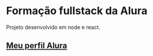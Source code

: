 # Formação fullstack da Alura

Projeto desenvolvido em node e react.

## [Meu perfil Alura](https://cursos.alura.com.br/user/gomespucienik)